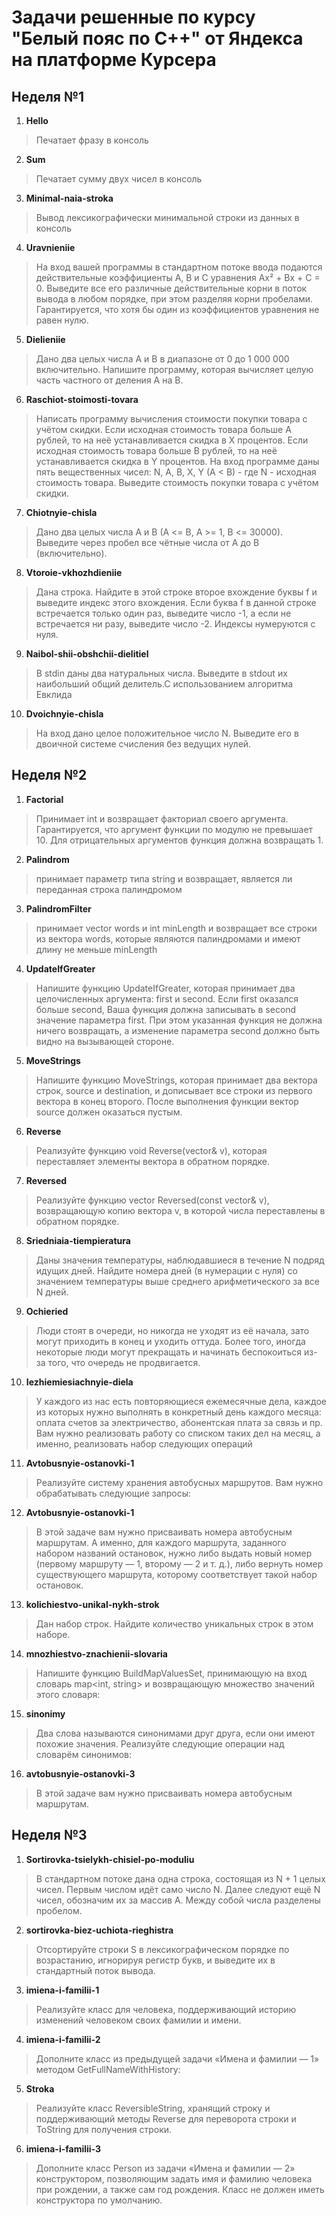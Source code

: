 # Задачи решенные по курсу "Белый пояс по С++" от Яндекса на платформе Курсера
## Неделя №1
1. **Hello**
> Печатает фразу в консоль
2. **Sum**
>  Печатает сумму двух чисел в консоль
3. **Minimal-naia-stroka**
> Вывод лексикографически минимальной строки из данных в консоль
4. **Uravnieniie**
> На вход вашей программы в стандартном потоке ввода подаются действительные коэффициенты A, B и C уравнения Ax² + Bx + C = 0. Выведите все его различные действительные корни в поток вывода в любом порядке, при этом разделяя корни пробелами. Гарантируется, что хотя бы один из коэффициентов уравнения не равен нулю.
5. **Dielieniie**
> Дано два целых числа A и B в диапазоне от 0 до 1 000 000 включительно. Напишите программу, которая вычисляет целую часть частного от деления A на B.
6. **Raschiot-stoimosti-tovara**
> Написать программу вычисления стоимости покупки товара с учётом скидки. Если исходная стоимость товара больше A рублей, то на неё устанавливается скидка в X процентов. Если исходная стоимость товара больше B рублей, то на неё устанавливается скидка в Y процентов.
На вход программе даны пять вещественных чисел: N, A, B, X, Y (A < B) - где N - исходная стоимость товара. Выведите стоимость покупки товара с учётом скидки.
7. **Chiotnyie-chisla**
> Дано два целых числа A и B (A <= B, A >= 1, B <= 30000). Выведите через пробел все чётные числа от A до B (включительно).
8. **Vtoroie-vkhozhdieniie**
> Дана строка. Найдите в этой строке второе вхождение буквы f и выведите индекс этого вхождения. Если буква f в данной строке встречается только один раз, выведите число -1, а если не встречается ни разу, выведите число -2. Индексы нумеруются с нуля.
9. **Naibol-shii-obshchii-dielitiel**
> В stdin даны два натуральных числа. Выведите в stdout их наибольший общий делитель.С использованием алгоритма Евклида
10. **Dvoichnyie-chisla**
> На вход дано целое положительное число N. Выведите его в двоичной системе счисления без ведущих нулей.

## Неделя №2
1. **Factorial**
> Принимает int и возвращает факториал своего аргумента. Гарантируется, что аргумент функции по модулю не превышает 10. Для отрицательных аргументов функция должна возвращать 1.
2. **Palindrom**
> принимает параметр типа string и возвращает, является ли переданная строка палиндромом
3. **PalindromFilter**
> принимает vector<string> words и int minLength и возвращает все строки из вектора words, которые являются палиндромами и имеют длину не меньше minLength
4. **UpdateIfGreater**
> Напишите функцию UpdateIfGreater, которая принимает два целочисленных аргумента: first и second. Если first оказался больше second, Ваша функция должна записывать в second значение параметра first. При этом указанная функция не должна ничего возвращать, а изменение параметра second должно быть видно на вызывающей стороне.
5. **MoveStrings**
> Напишите функцию MoveStrings, которая принимает два вектора строк, source и destination, и дописывает все строки из первого вектора в конец второго. После выполнения функции вектор source должен оказаться пустым.
6. **Reverse**
> Реализуйте функцию void Reverse(vector<int>& v), которая переставляет элементы вектора в обратном порядке.
7. **Reversed**
> Реализуйте функцию vector<int> Reversed(const vector<int>& v), возвращающую копию вектора v, в которой числа переставлены в обратном порядке.
8. **Sriedniaia-tiempieratura**
> Даны значения температуры, наблюдавшиеся в течение N подряд идущих дней. Найдите номера дней (в нумерации с нуля) со значением температуры выше среднего арифметического за все N дней.
9. **Ochieried**
> Люди стоят в очереди, но никогда не уходят из её начала, зато могут приходить в конец и уходить оттуда. Более того, иногда некоторые люди могут прекращать и начинать беспокоиться из-за того, что очередь не продвигается.
10. **Iezhiemiesiachnyie-diela**
> У каждого из нас есть повторяющиеся ежемесячные дела, каждое из которых нужно выполнять в конкретный день каждого месяца: оплата счетов за электричество, абонентская плата за связь и пр. Вам нужно реализовать работу со списком таких дел на месяц, а именно, реализовать набор следующих операций
11. **Avtobusnyie-ostanovki-1**
> Реализуйте систему хранения автобусных маршрутов. Вам нужно обрабатывать следующие запросы:
12. **Avtobusnyie-ostanovki-1**
> В этой задаче вам нужно присваивать номера автобусным маршрутам. А именно, для каждого маршрута, заданного набором названий остановок, нужно либо выдать новый номер (первому маршруту — 1, второму — 2 и т. д.), либо вернуть номер существующего маршрута, которому соответствует такой набор остановок.
13. **kolichiestvo-unikal-nykh-strok**
> Дан набор строк. Найдите количество уникальных строк в этом наборе.
14. **mnozhiestvo-znachienii-slovaria**
> Напишите функцию BuildMapValuesSet, принимающую на вход словарь map<int, string> и возвращающую множество значений этого словаря:
15. **sinonimy**
> Два слова называются синонимами друг друга, если они имеют похожие значения. Реализуйте следующие операции над словарём синонимов:
16. **avtobusnyie-ostanovki-3**
> В этой задаче вам нужно присваивать номера автобусным маршрутам.
## Неделя №3
1. **Sortirovka-tsielykh-chisiel-po-moduliu**
> В стандартном потоке дана одна строка, состоящая из N + 1 целых чисел. Первым числом идёт само число N. Далее следуют ещё N чисел, обозначим их за массив A. Между собой числа разделены пробелом.
2. **sortirovka-biez-uchiota-rieghistra**
> Отсортируйте строки S в лексикографическом порядке по возрастанию, игнорируя регистр букв, и выведите их в стандартный поток вывода.
3. **imiena-i-familii-1**
> Реализуйте класс для человека, поддерживающий историю изменений человеком своих фамилии и имени.
4. **imiena-i-familii-2**
> Дополните класс из предыдущей задачи «Имена и фамилии — 1» методом GetFullNameWithHistory:
5. **Stroka**
> Реализуйте класс ReversibleString, хранящий строку и поддерживающий методы Reverse для переворота строки и ToString для получения строки.
6. **imiena-i-familii-3**
> Дополните класс Person из задачи «Имена и фамилии — 2» конструктором, позволяющим задать имя и фамилию человека при рождении, а также сам год рождения. Класс не должен иметь конструктора по умолчанию.
